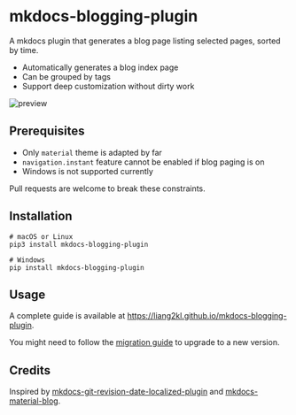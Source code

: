 # mkdocs-blogging-plugin

A mkdocs plugin that generates a blog page listing selected pages, sorted by time.

- Automatically generates a blog index page
- Can be grouped by tags
- Support deep customization without dirty work

![preview](https://s2.loli.net/2021/12/03/GqhwCYTsimlkXK1.png)

## Prerequisites

- Only `material` theme is adapted by far
- `navigation.instant` feature cannot be enabled if blog paging is on
- Windows is not supported currently

Pull requests are welcome to break these constraints.

## Installation

```shell
# macOS or Linux
pip3 install mkdocs-blogging-plugin

# Windows
pip install mkdocs-blogging-plugin
```

## Usage

A complete guide is available at https://liang2kl.github.io/mkdocs-blogging-plugin.

You might need to follow the [migration guide](https://liang2kl.github.io/mkdocs-blogging-plugin/migration)
to upgrade to a new version.

## Credits

Inspired by [mkdocs-git-revision-date-localized-plugin](https://github.com/timvink/mkdocs-git-revision-date-localized-plugin) and [mkdocs-material-blog](https://github.com/vuquangtrong/mkdocs-material-blog).
